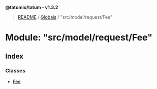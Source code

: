 **@tatumio/tatum - v1.3.2**

> [README](../README.md) / [Globals](../globals.md) / "src/model/request/Fee"

# Module: "src/model/request/Fee"

## Index

### Classes

* [Fee](../classes/_src_model_request_fee_.fee.md)
